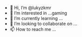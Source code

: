 - 👋 Hi, I’m @lukyzkmr
- 👀 I’m interested in ...gaming
- 🌱 I’m currently learning ...
- 💞️ I’m looking to collaborate on ...
- 📫 How to reach me ...

<!---
lukyzkmr/lukyzkmr is a ✨ special ✨ repository because its `README.md` (this file) appears on your GitHub profile.
You can click the Preview link to take a look at your changes.
--->
